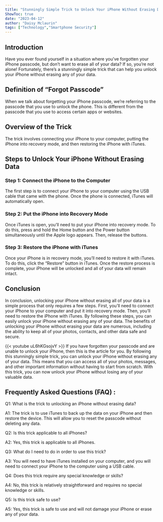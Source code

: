 ```yaml
---
title: "Stunningly Simple Trick to Unlock Your iPhone Without Erasing Data - Even if You Forgot Your Passcode!"
ShowToc: true 
date: "2023-04-12"
author: "Daisy Mclaurin" 
tags: ["Technology","Smartphone Security"]
---
```

## Introduction

Have you ever found yourself in a situation where you’ve forgotten your iPhone passcode, but don’t want to erase all of your data? If so, you’re not alone! Fortunately, there’s a stunningly simple trick that can help you unlock your iPhone without erasing any of your data. 

## Definition of “Forgot Passcode” 

When we talk about forgetting your iPhone passcode, we’re referring to the passcode that you use to unlock the phone. This is different from the passcode that you use to access certain apps or websites. 

## Overview of the Trick

The trick involves connecting your iPhone to your computer, putting the iPhone into recovery mode, and then restoring the iPhone with iTunes. 

## Steps to Unlock Your iPhone Without Erasing Data

### Step 1: Connect the iPhone to the Computer 

The first step is to connect your iPhone to your computer using the USB cable that came with the phone. Once the phone is connected, iTunes will automatically open. 

### Step 2: Put the iPhone into Recovery Mode 

Once iTunes is open, you’ll need to put your iPhone into recovery mode. To do this, press and hold the Home button and the Power button simultaneously until the Apple logo appears. Then, release the buttons. 

### Step 3: Restore the iPhone with iTunes 

Once your iPhone is in recovery mode, you’ll need to restore it with iTunes. To do this, click the “Restore” button in iTunes. Once the restore process is complete, your iPhone will be unlocked and all of your data will remain intact. 

## Conclusion

In conclusion, unlocking your iPhone without erasing all of your data is a simple process that only requires a few steps. First, you’ll need to connect your iPhone to your computer and put it into recovery mode. Then, you’ll need to restore the iPhone with iTunes. By following these steps, you can easily unlock your iPhone without erasing any of your data. The benefits of unlocking your iPhone without erasing your data are numerous, including the ability to keep all of your photos, contacts, and other data safe and secure.

{{< youtube uL6hKGsojvY >}} 
If you have forgotten your passcode and are unable to unlock your iPhone, then this is the article for you. By following this stunningly simple trick, you can unlock your iPhone without erasing any of your data. This means that you can access all of your photos, messages, and other important information without having to start from scratch. With this trick, you can now unlock your iPhone without losing any of your valuable data.

## Frequently Asked Questions (FAQ) :
Q1: What is the trick to unlocking an iPhone without erasing data?

A1: The trick is to use iTunes to back up the data on your iPhone and then restore the device. This will allow you to reset the passcode without deleting any data. 

Q2: Is this trick applicable to all iPhones?

A2: Yes, this trick is applicable to all iPhones. 

Q3: What do I need to do in order to use this trick?

A3: You will need to have iTunes installed on your computer, and you will need to connect your iPhone to the computer using a USB cable. 

Q4: Does this trick require any special knowledge or skills?

A4: No, this trick is relatively straightforward and requires no special knowledge or skills. 

Q5: Is this trick safe to use?

A5: Yes, this trick is safe to use and will not damage your iPhone or erase any of your data.


